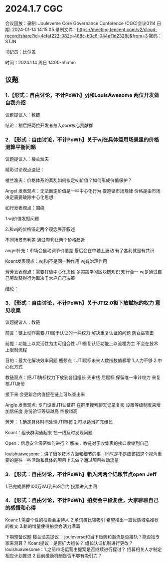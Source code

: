# 2024.1.7 CGC

会议回放：录制: Jouleverse Core Governance Conference (CGC)会议0114
日期: 2024-01-14 14:15:05
录制文件：https://meeting.tencent.com/v2/cloud-record/share?id=4cfaf222-082c-488c-b0e6-044ef1d2328c&from=3
密码：STJN

书记员：比尔盖

时间：2024.1.14 周日 14:00-hh:mm

## 议题

### 1.【形式：自由讨论，不计PoWh】yj和LouisAwesome 两位开发做自我介绍

议题提议人：教链

结论：稍后把两位开发者拉入core核心贡献群

### 2. 【形式：自由讨论，不计PoWh】关于wj在具体运用场景里的价格测算平衡问题

议题提议人：楼兰渔夫

精彩讨论观点速记：

楼兰渔夫：价格体系的紊乱如何拟定wj价值？如何形成价值保护？

Angel 发表观点：无法衡定价值是一种中心化行为 要遵循市场规律 价格是由市场决定需要破除中心化思想

如行发表观点：围绕

1.wj价值发掘问题

2.和wj的价格锚定两个观念展开叙述 

不同场景有利差  通过套利让两个价格趋近 

angel补充：市场会自动调节价值差 最后会在中轴上波动 有了套利就是有共识

Koant发表观点：wj和j不是同一种作用 wj有治理作用

芳芳发表观点：需要打破中心化思维 多实践学习区块链知识 知行合一 wj是通过自己劳动获得行为取决于大户自己决策

结论：

### 3. 【形式：自由讨论，不计PoWh】关于JTI2.0拟下放赋标的权力 意见收集

议题提议人：教链

前言：链上动作需要JTI属于认证的一种权力 解决重复认证的问题 防女巫攻击

前提：功能上以灵活性为主可组合性 JTI重复认证功能上以流程为主 不会在技术上限制流程 

目的：最大化解决效率问题 瓶颈点：JTI赋标未来人数指数值暴增 1.人力不够 2.中心化方式

教链观点：把JTI铸标权力下放到各组组长  先审核 后赋标 保留唯一审计权力 来复核JTI身份 

接下来 会更新合约直接在链上可以查出来

Angle 发表观点: 专门设置JTI认证群 在群里搜索聊天记录复核 设置等级制度来增加信任度 身份验证等级越高 空投越高 

芳芳： 1.确定具体时间处理JTI审核 2.可以适当扩充组长 

Koant：组长群沟通起来 在一线及时发现问题

Open：信息安全保密如何进行？ 解决：教链对于收集表的接口收缩到自己

louishuawesome：讲了很多技术方面和细节的事，同时是不是应该把这个视角重要的是往一些活动和具体的项目上去做？通过项目拉动流量

### 3. 【形式：自由讨论，不计PoWh】新入网两个记账节点open Jeff
1.已完成质押100万WJ到PoS合约 投票进入主网

### 4. 【形式：自由讨论，不计PoWh】拍卖会中段复盘，大家聊聊自己的感悟和心得

Koant:1.需要个性的拍卖会主持人 2.单词类比较吸引 希望推出一篇优质域名推荐的推文 3.新的增量使得拍卖会活力满满


下期预备议题
楼兰渔夫提议： jouleverse和当下趋势和潮流是否接轨？能否找专家来测算？
Koant提议：是否扩大组长？ 组长认证机制进行更改？
louishuawesome：1.之前市场运营由提案是否继续进行探讨？ 招募相关人才制定相应计划推进
                2.目前激励机制是否不够有吸引力？
